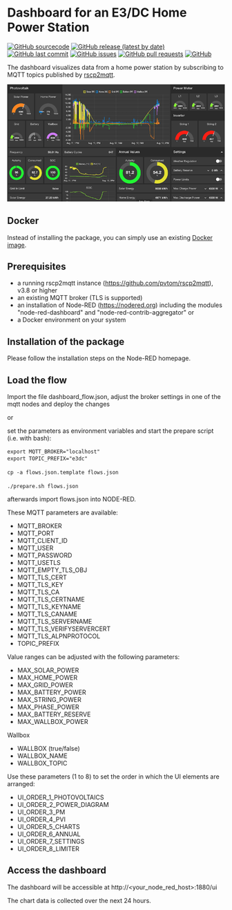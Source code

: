 # Dashboard for an E3/DC Home Power Station
[![GitHub sourcecode](https://img.shields.io/badge/Source-GitHub-green)](https://github.com/pvtom/rscp2mqtt-dashboard/)
[![GitHub release (latest by date)](https://img.shields.io/github/v/release/pvtom/rscp2mqtt-dashboard)](https://github.com/pvtom/rscp2mqtt-dashboard/releases/latest)
[![GitHub last commit](https://img.shields.io/github/last-commit/pvtom/rscp2mqtt-dashboard)](https://github.com/pvtom/rscp2mqtt-dashboard/commits)
[![GitHub issues](https://img.shields.io/github/issues/pvtom/rscp2mqtt-dashboard)](https://github.com/pvtom/rscp2mqtt-dashboard/issues)
[![GitHub pull requests](https://img.shields.io/github/issues-pr/pvtom/rscp2mqtt-dashboard)](https://github.com/pvtom/rscp2mqtt-dashboard/pulls)
[![GitHub](https://img.shields.io/github/license/pvtom/rscp2mqtt-dashboard)](https://github.com/pvtom/rscp2mqtt-dashboard/blob/main/LICENSE)

The dashboard visualizes data from a home power station by subscribing to MQTT topics published by [rscp2mqtt](https://github.com/pvtom/rscp2mqtt).

![Dashboard](dashboard.png)

## Docker

Instead of installing the package, you can simply use an existing [Docker image](DOCKER.md).

## Prerequisites

- a running rscp2mqtt instance (https://github.com/pvtom/rscp2mqtt), v3.8 or higher
- an existing MQTT broker (TLS is supported)
- an installation of Node-RED (https://nodered.org)
  including the modules "node-red-dashboard" and "node-red-contrib-aggregator" or
- a Docker environment on your system

## Installation of the package

Please follow the installation steps on the Node-RED homepage.

## Load the flow

Import the file dashboard_flow.json, adjust the broker settings in one of the mqtt nodes and deploy the changes

or

set the parameters as environment variables and start the prepare script (i.e. with bash):

```
export MQTT_BROKER="localhost"
export TOPIC_PREFIX="e3dc"

cp -a flows.json.template flows.json

./prepare.sh flows.json
```

afterwards import flows.json into NODE-RED.

These MQTT parameters are available:

- MQTT_BROKER
- MQTT_PORT
- MQTT_CLIENT_ID
- MQTT_USER
- MQTT_PASSWORD
- MQTT_USETLS
- MQTT_EMPTY_TLS_OBJ
- MQTT_TLS_CERT
- MQTT_TLS_KEY
- MQTT_TLS_CA
- MQTT_TLS_CERTNAME
- MQTT_TLS_KEYNAME
- MQTT_TLS_CANAME
- MQTT_TLS_SERVERNAME
- MQTT_TLS_VERIFYSERVERCERT
- MQTT_TLS_ALPNPROTOCOL
- TOPIC_PREFIX

Value ranges can be adjusted with the following parameters:

- MAX_SOLAR_POWER
- MAX_HOME_POWER
- MAX_GRID_POWER
- MAX_BATTERY_POWER
- MAX_STRING_POWER
- MAX_PHASE_POWER
- MAX_BATTERY_RESERVE
- MAX_WALLBOX_POWER

Wallbox

- WALLBOX (true/false)
- WALLBOX_NAME
- WALLBOX_TOPIC

Use these parameters (1 to 8) to set the order in which the UI elements are arranged:

- UI_ORDER_1_PHOTOVOLTAICS
- UI_ORDER_2_POWER_DIAGRAM
- UI_ORDER_3_PM
- UI_ORDER_4_PVI
- UI_ORDER_5_CHARTS
- UI_ORDER_6_ANNUAL
- UI_ORDER_7_SETTINGS
- UI_ORDER_8_LIMITER

## Access the dashboard

The dashboard will be accessible at http://<your_node_red_host>:1880/ui

The chart data is collected over the next 24 hours.

